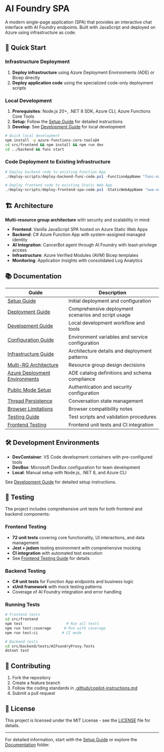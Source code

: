 # AI Foundry SPA

A modern single-page application (SPA) that provides an interactive chat interface with AI Foundry endpoints. Built with JavaScript and deployed on Azure using infrastructure as code.


## 🚀 Quick Start

### Infrastructure Deployment
1. **Deploy infrastructure** using Azure Deployment Environments (ADE) or Bicep directly
2. **Deploy application code** using the specialized code-only deployment scripts

### Local Development
1. **Prerequisites**: Node.js 20+, .NET 8 SDK, Azure CLI, Azure Functions Core Tools
2. **Setup**: Follow the [Setup Guide](documentation/SETUP.md) for detailed instructions
3. **Develop**: See [Development Guide](documentation/DEVELOPMENT.md) for local development

```bash
# Quick local development
npm install -g azure-functions-core-tools@4
cd src/frontend && npm install && npm run dev
cd ../backend && func start
```

### Code Deployment to Existing Infrastructure
```powershell
# Deploy backend code to existing Function App
./deploy-scripts/deploy-backend-func-code.ps1 -FunctionAppName "func-name" -ResourceGroupName "rg-name"

# Deploy frontend code to existing Static Web App  
./deploy-scripts/deploy-frontend-spa-code.ps1 -StaticWebAppName "swa-name" -ResourceGroupName "rg-name"
```

## 🏗 Architecture

**Multi-resource group architecture** with security and scalability in mind:

- **Frontend**: Vanilla JavaScript SPA hosted on Azure Static Web Apps
- **Backend**: C# Azure Function App with system-assigned managed identity  
- **AI Integration**: CancerBot agent through AI Foundry with least-privilege access
- **Infrastructure**: Azure Verified Modules (AVM) Bicep templates
- **Monitoring**: Application Insights with consolidated Log Analytics

## 📚 Documentation

| Guide | Description |
|-------|-------------|
| [Setup Guide](documentation/SETUP.md) | Initial deployment and configuration |
| [Deployment Guide](documentation/DEPLOYMENT_GUIDE.md) | Comprehensive deployment scenarios and script usage |
| [Development Guide](documentation/DEVELOPMENT.md) | Local development workflow and tools |
| [Configuration Guide](documentation/CONFIGURATION.md) | Environment variables and service configuration |
| [Infrastructure Guide](documentation/INFRASTRUCTURE.md) | Architecture details and deployment patterns |
| [Multi-RG Architecture](documentation/MULTI_RG_ARCHITECTURE.md) | Resource group design decisions |
| [Azure Deployment Environments](documentation/AZURE_DEPLOYMENT_ENVIRONMENTS.md) | ADE catalog definitions and schema compliance |
| [Public Mode Setup](documentation/PUBLIC_MODE_SETUP.md) | Authentication and security configuration |
| [Thread Persistence](documentation/THREAD_PERSISTENCE_FIX.md) | Conversation state management |
| [Browser Limitations](documentation/AI_FOUNDRY_BROWSER_LIMITATIONS.md) | Browser compatibility notes |
| [Testing Guide](tests/TEST.md) | Test scripts and validation procedures |
| [Frontend Testing](src/frontend/TESTING.md) | Frontend unit tests and CI integration |

## 🛠 Development Environments

- **DevContainer**: VS Code development containers with pre-configured tools
- **DevBox**: Microsoft DevBox configuration for team development
- **Local**: Manual setup with Node.js, .NET 8, and Azure CLI

See [Development Guide](documentation/DEVELOPMENT.md) for detailed setup instructions.

## 🧪 Testing

The project includes comprehensive unit tests for both frontend and backend components:

### Frontend Testing
- **72 unit tests** covering core functionality, UI interactions, and data management
- **Jest + jsdom** testing environment with comprehensive mocking
- **CI integration** with automated test execution
- See [Frontend Testing Guide](src/frontend/TESTING.md) for details

### Backend Testing  
- **C# unit tests** for Function App endpoints and business logic
- **xUnit framework** with mock testing patterns
- Coverage of AI Foundry integration and error handling

### Running Tests
```bash
# Frontend tests
cd src/frontend
npm test                    # Run all tests
npm run test:coverage      # Run with coverage
npm run test:ci           # CI mode

# Backend tests  
cd src/backend/tests/AIFoundryProxy.Tests
dotnet test
```

## 🤝 Contributing

1. Fork the repository
2. Create a feature branch
3. Follow the coding standards in [.github/copilot-instructions.md](.github/copilot-instructions.md)
4. Submit a pull request

## 📄 License

This project is licensed under the MIT License - see the [LICENSE](LICENSE) file for details.

---

For detailed information, start with the [Setup Guide](documentation/SETUP.md) or explore the [Documentation](documentation/) folder.
